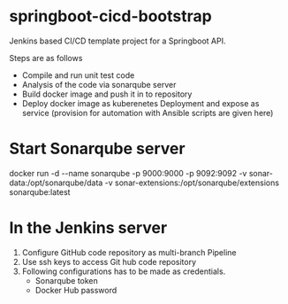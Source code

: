 # springboot-cicd-bootstrap
Jenkins based CI/CD template project for a Springboot API. 

Steps are as follows
- Compile and run unit test code
- Analysis of the code via sonarqube server
- Build docker image and push it in to repository
- Deploy docker image as kuberenetes Deployment and expose as service (provision for automation with Ansible scripts are given here)

# Start Sonarqube server
docker run -d --name sonarqube -p 9000:9000 -p 9092:9092 -v sonar-data:/opt/sonarqube/data -v sonar-extensions:/opt/sonarqube/extensions sonarqube:latest

# In the Jenkins server
1. Configure GitHub code repository as multi-branch Pipeline
2. Use ssh keys to access Git hub code repository 
3. Following configurations has to be made as credentials.
	-   Sonarqube token
	-   Docker Hub password   

 
